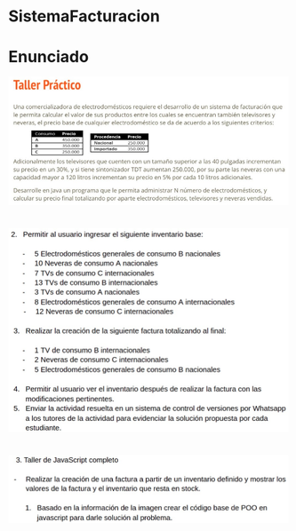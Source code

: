 # SistemaFacturacion



# Enunciado

![Imagen ejercicio 1](e1.png)

#
![Imagen ejercicio 1](e2.png)

#
![Imagen ejercicio 1](e3.png)



